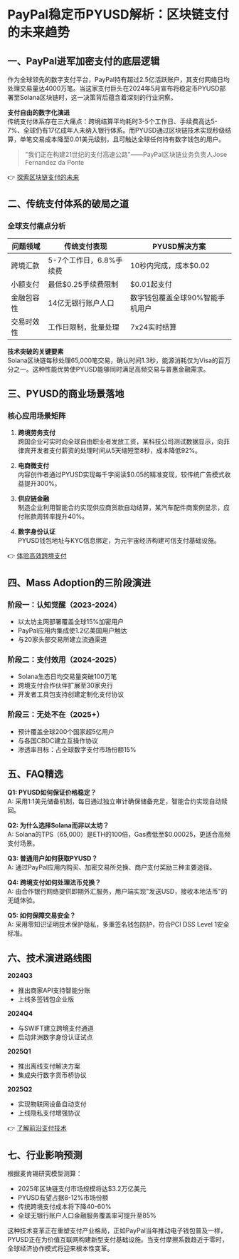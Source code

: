 # PayPal稳定币PYUSD解析：区块链支付的未来趋势

## 一、PayPal进军加密支付的底层逻辑

作为全球领先的数字支付平台，PayPal持有超过2.5亿活跃账户，其支付网络日均处理交易量达4000万笔。当这家支付巨头在2024年5月宣布将稳定币PYUSD部署至Solana区块链时，这一决策背后蕴含着深刻的行业洞察。

**支付自由的数字化演进**  
传统支付体系存在三大痛点：跨境结算平均耗时3-5个工作日、手续费高达5-7%、全球仍有17亿成年人未纳入银行体系。而PYUSD通过区块链技术实现秒级结算，单笔交易成本降至0.01美元级别，且可触达全球任何持有数字钱包的用户。

> "我们正在构建21世纪的支付高速公路"——PayPal区块链业务负责人Jose Fernandez da Ponte

👉 [探索区块链支付的未来](https://bit.ly/okx_welcome)

## 二、传统支付体系的破局之道

### 全球支付痛点分析

| 问题领域       | 传统支付表现              | PYUSD解决方案               |
|----------------|---------------------------|---------------------------|
| 跨境汇款       | 5-7个工作日，6.8%手续费   | 10秒内完成，成本$0.02     |
| 小额支付       | 最低$0.25手续费限制       | $0.01起支付                |
| 金融包容性     | 14亿无银行账户人口        | 数字钱包覆盖全球90%智能手机用户 |
| 交易时效性     | 工作日限制，批量处理      | 7x24实时结算               |

**技术突破的关键要素**  
Solana区块链每秒处理65,000笔交易，确认时间1.3秒，能源消耗仅为Visa的百万分之一。这种性能优势使PYUSD能够同时满足高频交易与普惠金融需求。

## 三、PYUSD的商业场景落地

### 核心应用场景矩阵

1. **跨境劳务支付**  
跨国企业可实时向全球自由职业者发放工资，某科技公司测试数据显示，向菲律宾开发者支付薪资的处理时间从5天缩短至8秒，成本降低92%。

2. **电商微支付**  
内容创作者通过PYUSD实现每千字阅读$0.05的精准变现，较传统广告模式收益提升300%。

3. **供应链金融**  
制造企业利用智能合约实现供应商货款自动结算，某汽车配件商案例显示，应付账款周转率提升40%。

4. **数字身份认证**  
PYUSD钱包地址与KYC信息绑定，为元宇宙经济构建可信支付基础设施。

👉 [体验高效跨境支付](https://bit.ly/okx_welcome)

## 四、Mass Adoption的三阶段演进

### 阶段一：认知觉醒（2023-2024）
- 以太坊主网部署覆盖全球15%加密用户
- PayPal应用内集成使1.2亿美国用户触达
- 与20家头部交易所建立流通渠道

### 阶段二：支付效用（2024-2025）
- Solana生态日均交易量突破100万笔
- 跨境支付合作伙伴扩展至30家央行
- 开发者工具包支持创建定制化支付协议

### 阶段三：无处不在（2025+）
- 预计覆盖全球200个国家超5亿用户
- 与各国CBDC建立互操作协议
- 渗透率目标：占全球数字支付市场份额15%

## 五、FAQ精选

**Q1: PYUSD如何保证价格稳定？**  
A: 采用1:1美元储备机制，每日通过独立审计确保储备充足，智能合约实现自动赎回。

**Q2: 为什么选择Solana而非以太坊？**  
A: Solana的TPS（65,000）是ETH的100倍，Gas费低至$0.00025，更适合高频支付场景。

**Q3: 普通用户如何获取PYUSD？**  
A: 通过PayPal应用内购买、加密交易所兑换、商户支付奖励三种主要途径。

**Q4: 跨境支付如何处理法币兑换？**  
A: 由合作银行网络提供即期外汇服务，用户端实现"发送USD，接收本地法币"的无缝体验。

**Q5: 如何保障交易安全？**  
A: 采用零知识证明技术保护隐私，多重签名钱包防护，符合PCI DSS Level 1安全标准。

## 六、技术演进路线图

**2024Q3**  
- 推出商家API支持智能分账
- 上线多签钱包企业版

**2024Q4**  
- 与SWIFT建立跨境支付通道
- 启动非洲数字身份认证试点

**2025Q1**  
- 推出离线支付解决方案
- 集成央行数字货币桥协议

**2025Q2**  
- 实现物联网设备自动支付
- 上线隐私支付增强协议

👉 [了解前沿支付技术](https://bit.ly/okx_welcome)

## 七、行业影响预测

根据麦肯锡研究模型测算：
- 2025年区块链支付市场规模将达$3.2万亿美元
- PYUSD有望占据8-12%市场份额
- 传统跨境支付成本将下降40-60%
- 全球无银行账户人口金融服务覆盖率可提升至85%

这种技术变革正在重塑支付产业格局，正如PayPal当年推动电子钱包普及一样，PYUSD正在为价值互联网构建新型支付基础设施。当支付摩擦系数趋近于零时，全球经济协作模式将迎来根本性变革。